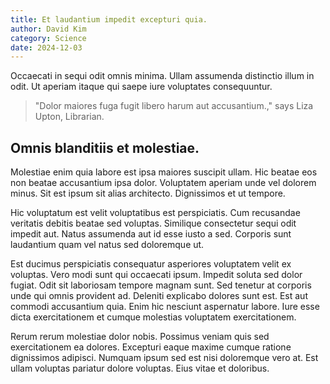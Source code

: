 ```yaml
---
title: Et laudantium impedit excepturi quia.
author: David Kim
category: Science
date: 2024-12-03
---
```


Occaecati in sequi odit omnis minima. Ullam assumenda distinctio illum in odit. Ut aperiam itaque qui saepe iure voluptates consequuntur.

> "Dolor maiores fuga fugit libero harum aut accusantium.," says Liza Upton, Librarian.

## Omnis blanditiis et molestiae.

Molestiae enim quia labore est ipsa maiores suscipit ullam. Hic beatae eos non beatae accusantium ipsa dolor. Voluptatem aperiam unde vel dolorem minus. Sit est ipsum sit alias architecto. Dignissimos et ut tempore.

Hic voluptatum est velit voluptatibus est perspiciatis. Cum recusandae veritatis debitis beatae sed voluptas. Similique consectetur sequi odit impedit aut. Natus assumenda aut id esse iusto a sed. Corporis sunt laudantium quam vel natus sed doloremque ut.

Est ducimus perspiciatis consequatur asperiores voluptatem velit ex voluptas. Vero modi sunt qui occaecati ipsum. Impedit soluta sed dolor fugiat. Odit sit laboriosam tempore magnam sunt. Sed tenetur at corporis unde qui omnis provident ad. Deleniti explicabo dolores sunt est. Est aut commodi accusantium quia. Enim hic nesciunt aspernatur labore. Iure esse dicta exercitationem et cumque molestias voluptatem exercitationem.

Rerum rerum molestiae dolor nobis. Possimus veniam quis sed exercitationem ea dolores. Excepturi eaque maxime cumque ratione dignissimos adipisci. Numquam ipsum sed est nisi doloremque vero at. Est ullam voluptas pariatur dolore voluptas. Eius vitae et doloribus.